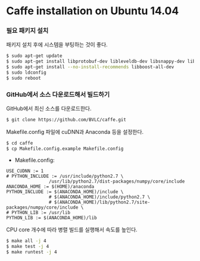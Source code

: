 # Caffe installation on Ubuntu 14.04

### 필요 패키지 설치

패키지 설치 후에 시스템을 부팅하는 것이 좋다.
```sh
$ sudo apt-get update
$ sudo apt-get install libprotobuf-dev libleveldb-dev libsnappy-dev libopencv-dev libhdf5-serial-dev protobuf-compiler libatlas-base-dev python-dev libgflags-dev libgoogle-glog-dev liblmdb-dev
$ sudo apt-get install --no-install-recommends libboost-all-dev
$ sudo ldconfig
$ sudo reboot
```

### GitHub에서 소스 다운로드해서 빌드하기

GitHub에서 최신 소스를 다운로드한다.
```sh
$ git clone https://github.com/BVLC/caffe.git
```

Makefile.config 파일에 cuDNN과 Anaconda 등을 설정한다.
```sh
$ cd caffe
$ cp Makefile.config.example Makefile.config
```
- Makefile.config:
```
USE_CUDNN := 1
# PYTHON_INCLUDE := /usr/include/python2.7 \
                /usr/lib/python2.7/dist-packages/numpy/core/include
ANACONDA_HOME := $(HOME)/anaconda
PYTHON_INCLUDE := $(ANACONDA_HOME)/include \
                # $(ANACONDA_HOME)/include/python2.7 \
                # $(ANACONDA_HOME)/lib/python2.7/site-packages/numpy/core/include \
# PYTHON_LIB := /usr/lib
PYTHON_LIB := $(ANACONDA_HOME)/lib
```

CPU core 개수에 따라 병렬 빌드를 실행해서 속도를 높인다.
```sh
$ make all -j 4
$ make test -j 4
$ make runtest -j 4
```
